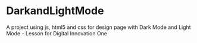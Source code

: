 # DarkandLightMode
A project using js, html5 and css for design page with Dark Mode and Light Mode - Lesson for Digital Innovation One
